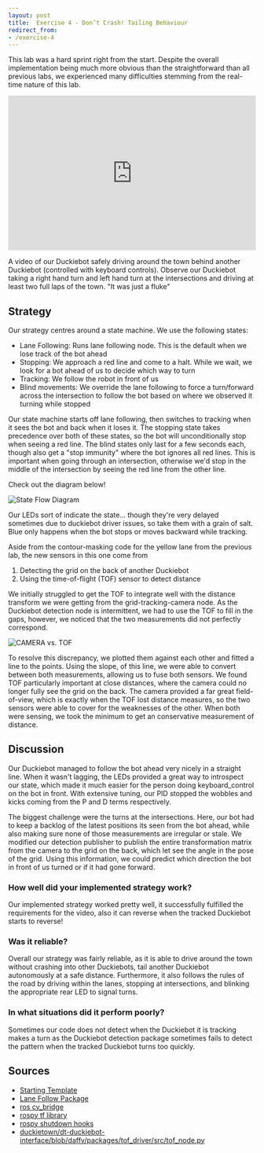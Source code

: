 ```yaml
---
layout: post
title:  Exercise 4 - Don’t Crash! Tailing Behaviour
redirect_from:
- /exercise-4
---
```


This lab was a hard sprint right from the start. Despite the overall
implementation being much more obvious than the straightforward than all
previous labs, we experienced many difficulties stemming from the real-time
nature of this lab.

<iframe
      width="100%"
      height="315"
      src="https://www.youtube.com/embed/9q5b_eB7rlk"
      title="YouTube video player"
      frameborder="0"
      allow="accelerometer; autoplay; clipboard-write; encrypted-media; gyroscope; picture-in-picture; web-share"
      allowfullscreen>
</iframe>

A video of our Duckiebot safely driving around the town behind another Duckiebot (controlled with keyboard controls). Observe our Duckiebot taking a right hand turn and left hand turn at the intersections and driving at least two full laps of the town.
"It was just a fluke"

## Strategy

Our strategy centres around a state machine. We use the following states:

 - Lane Following: Runs lane following node. This is the default when we lose
   track of the bot ahead
 - Stopping: We approach a red line and come to a halt. While we wait, we look
   for a bot ahead of us to decide which way to turn
 - Tracking: We follow the robot in front of us
 - Blind movements: We override the lane following to force a turn/forward
   across the intersection to follow the bot based on where we observed it
   turning while stopped

Our state machine starts off lane following, then switches to tracking when it
sees the bot and back when it loses it. The stopping state takes precedence over
both of these states, so the bot will unconditionally stop when seeing a red
line. The blind states only last for a few seconds each, though also get a "stop
immunity" where the bot ignores all red lines. This is important when going
through an intersection, otherwise we'd stop in the middle of the intersection
by seeing the red line from the other line.

Check out the diagram below!

![State Flow Diagram](/cmput-412-website/images/exercise-4/412_cmput-20.avif)

Our LEDs sort of indicate the state... though they're very delayed sometimes due
to duckiebot driver issues, so take them with a grain of salt. Blue only happens
when the bot stops or moves backward while tracking.

Aside from the contour-masking code for the yellow lane from the previous lab,
the new sensors in this one come from

 1. Detecting the grid on the back of another Duckiebot
 2. Using the time-of-flight (TOF) sensor to detect distance

We initially struggled to get the TOF to integrate well with the distance
transform we were getting from the grid-tracking-camera node. As the Duckiebot
detection node is intermittent, we had to use the TOF to fill in the gaps,
however, we noticed that the two measurements did not perfectly correspond.

![CAMERA vs. TOF](/cmput-412-website/images/exercise-4/CAMERAvsTOF.avif)

To resolve this discrepancy, we plotted them against
each other and fitted a line to the points. Using the slope, of this line, we
were able to convert between both measurements, allowing us to fuse both
sensors. We found TOF particularly important at close distances, where the
camera could no longer fully see the grid on the back. The camera provided a far
great field-of-view, which is exactly when the TOF lost distance measures, so
the two sensors were able to cover for the weaknesses of the other. When both
were sensing, we took the minimum to get an conservative measurement of
distance.

## Discussion

Our Duckiebot managed to follow the bot ahead very nicely in a straight line.
When it wasn't lagging, the LEDs provided a great way to introspect our state,
which made it much easier for the person doing keyboard_control on the bot in
front. With extensive tuning, our PID stopped the wobbles and kicks coming from
the P and D terms respectively.

The biggest challenge were the turns at the intersections. Here, our bot had to
keep a backlog of the latest positions its seen from the bot ahead, while also
making sure none of those measurements are irregular or stale. We modified our
detection publisher to publish the entire transformation matrix from the camera
to the grid on the back, which let see the angle in the pose of the grid. Using
this information, we could predict which direction the bot in front of us turned
or if it had gone forward.


### How well did your implemented strategy work?

Our implemented strategy worked pretty well, it successfully fulfilled the
requirements for the video, also it can reverse when the tracked Duckiebot
starts to reverse!

### Was it reliable?

Overall our strategy was fairly reliable, as it is able to drive around the
town without crashing into other Duckiebots, tail another Duckiebot
autonomously at a safe distance. Furthermore, it also follows the rules of the
road by driving within the lanes, stopping at intersections, and blinking the
appropriate rear LED to signal turns.

### In what situations did it perform poorly?

Sometimes our code does not detect when the Duckiebot it is tracking makes a
turn as the Duckiebot detection package sometimes fails to detect the pattern
when the tracked Duckiebot turns too quickly.

## Sources

- [Starting Template](https://github.com/XZPshaw/CMPUT412503_exercise4)
- [Lane Follow Package](https://eclass.srv.ualberta.ca/mod/resource/view.php?id=6952069)
- [ros cv_bridge](http://wiki.ros.org/cv_bridge/Tutorials/ConvertingBetweenROSImagesAndOpenCVImagesPython)
- [rospy tf library](http://wiki.ros.org/tf)
- [rospy shutdown hooks](https://wiki.ros.org/rospy/Overview/Initialization%20and%20Shutdown#Registering_shutdown_hooks)
- [duckietown/dt-duckiebot-interface/blob/daffy/packages/tof_driver/src/tof_node.py](https://github.com/duckietown/dt-duckiebot-interface/blob/daffy/packages/tof_driver/src/tof_node.py)
